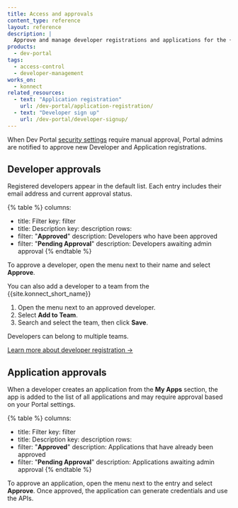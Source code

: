 ```yaml
---
title: Access and approvals
content_type: reference
layout: reference
description: |
  Approve and manage developer registrations and applications for the {{site.konnect_short_name}} Dev Portal.
products:
  - dev-portal
tags:
  - access-control
  - developer-management
works_on:
  - konnect
related_resources:
  - text: "Application registration"
    url: /dev-portal/application-registration/
  - text: "Developer sign up"
    url: /dev-portal/developer-signup/
---
```


When Dev Portal [security settings](/dev-portal/security-settings/) require manual approval, Portal admins are notified to approve new Developer and Application registrations.

## Developer approvals

Registered developers appear in the default list. Each entry includes their email address and current approval status.

{% table %}
columns:
  - title: Filter
    key: filter
  - title: Description
    key: description
rows:
  - filter: "**Approved**"
    description: Developers who have been approved
  - filter: "**Pending Approval**"
    description: Developers awaiting admin approval
{% endtable %}

To approve a developer, open the menu next to their name and select **Approve**.

You can also add a developer to a team from the {{site.konnect_short_name}}

1. Open the menu next to an approved developer.
2. Select **Add to Team**.
3. Search and select the team, then click **Save**.

Developers can belong to multiple teams.

[Learn more about developer registration &rarr;](/dev-portal/developer-signup/)

## Application approvals

When a developer creates an application from the **My Apps** section, the app is added to the list of all applications and may require approval based on your Portal settings.

{% table %}
columns:
  - title: Filter
    key: filter
  - title: Description
    key: description
rows:
  - filter: "**Approved**"
    description: Applications that have already been approved
  - filter: "**Pending Approval**"
    description: Applications awaiting admin approval
{% endtable %}

To approve an application, open the menu next to the entry and select **Approve**. 
Once approved, the application can generate credentials and use the APIs.